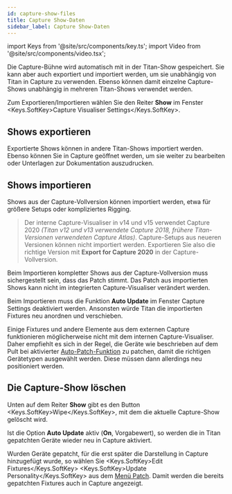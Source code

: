 ```yaml
---
id: capture-show-files
title: Capture Show-Daten
sidebar_label: Capture Show-Daten
---
```


import Keys from '@site/src/components/key.ts';
import Video from '@site/src/components/video.tsx';

Die Capture-Bühne wird automatisch mit in der Titan-Show gespeichert. Sie
kann aber auch exportiert und importiert werden, um sie unabhängig von
Titan in Capture zu verwenden. Ebenso können damit einzelne
Capture-Shows unabhängig in mehreren Titan-Shows verwendet werden.

Zum Exportieren/Importieren wählen Sie den Reiter **Show** im Fenster
<Keys.SoftKey>Capture Visualiser Settings</Keys.SoftKey>.

## Shows exportieren

Exportierte Shows können in andere Titan-Shows importiert werden. Ebenso
können Sie in Capture geöffnet werden, um sie weiter zu bearbeiten oder
Unterlagen zur Dokumentation auszudrucken.

## Shows importieren

Shows aus der Capture-Vollversion können importiert werden, etwa für
größere Setups oder kompliziertes Rigging.

> Der interne Capture-Visualiser in v14 und v15 verwendet Capture 2020 *(Titan v12 und v13 
  verwendete Capture 2018, frühere Titan-Versionen verwendeten Capture Atlas)*. Capture-Setups 
  aus neueren Versionen können nicht importiert werden. Exportieren Sie also die richtige 
  Version mit **Export for Capture 2020** in der Capture-Vollversion.

Beim Importieren kompletter Shows aus der Capture-Vollversion
muss sichergestellt sein, dass das Patch stimmt. Das Patch aus
importierten Shows kann nicht im integrierten Capture-Visualiser
verändert werden.

Beim Importieren muss die Funktion **Auto Update** im Fenster Capture Settings deaktiviert 
werden. Ansonsten würde Titan die importierten Fixtures neu anordnen und verschieben.

Einige Fixtures und andere Elemente aus dem externen Capture
funktionieren möglicherweise nicht mit dem internen Capture-Visualiser.
Daher empfiehlt es sich in der Regel, die Geräte wie beschrieben auf dem
Pult bei aktivierter [Auto-Patch-Funktion](../patching/patching-new-fixtures-or-dimmers.md#automatisches-patchen-in-capture) 
zu patchen, damit die richtigen Gerätetypen ausgewählt werden. Diese müssen dann allerdings 
neu positioniert werden.

## Die Capture-Show löschen

Unten auf dem Reiter **Show** gibt es den Button <Keys.SoftKey>Wipe</Keys.SoftKey>, mit dem die
aktuelle Capture-Show gelöscht wird.

Ist die Option **Auto Update** aktiv (**On**, Vorgabewert), 
so werden die in Titan gepatchten Geräte wieder neu in Capture aktiviert.

Wurden Geräte gepatcht, für die erst später die Darstellung in Capture 
hinzugefügt wurde, so wählen Sie <Keys.SoftKey>Edit Fixtures</Keys.SoftKey> <Keys.SoftKey>Update
Personality</Keys.SoftKey> aus dem [Menü Patch](../patching/changing-the-patch.md#bereits-gepatchte-personalities-aktualisieren). Damit werden die bereits gepatchten Fixtures auch in Capture angezeigt.
